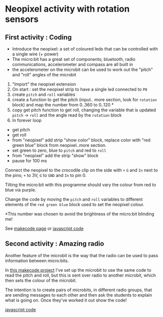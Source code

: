 # Neopixel activity with rotation sensors

## First activity : Coding

* Introduce the neopixel: a set of coloured leds that can be controlled with a single wire (+ power)
* The micro:bit has a great set of components; bluetooth, radio communications, accelerometer and compass are all built in
* the accelerometer on the microbit can be used to work out the "pitch" and "roll" angles of the microbit

 1. "Import" the neopixel extension
 1. On start : set the neopixel strip to have a single led connected to `P0`
 1. create `pitch` and `roll` variables
 1. create a function to get the pitch (input.. more section, look for `rotation` block) and map the number from 0..360 to 0..120 *
 1. copy get pitch function to get roll, changing the variable that is updated `pitch` -> `roll` and the angle read by the `rotation` block  
 1. In forever loop
   * get pitch
   * get roll
   * from "neopixel" add strip "show color" block, replace color with "red green blue" block from neopixel..more section.
   * set green to zero, blue to `pitch` and red to `roll`
   * from "neopixel" add the strip "show" block
   * pause for 100 ms

Connect the neopixel to the crocodile clip on the side with `+` `G` and `In` next to the pins; `+` to 3V, `G` to `GND` and `In` to pin 0.

Tilting the micro:bit with this programme should vary the colour from red to blue via purple.

Change the code by moving the `pitch` and `roll` variables to different elements of the `red green blue` block used to set the neopixel colour.

*This number was chosen to avoid the brightness of the micro:bit blinding me!

See [makecode page](https://makecode.microbit.org/_FqsY89Jpgas4) or [javascript code](neopixel_pitch_and_roll.js)

## Second activity : Amazing radio

Another feature of the microbit is the way that the radio can be used to pass information between micro:bits.

In [this makecode project](https://makecode.microbit.org/_FavDR8h4iKkT) I've set up the microbit to use the same code to read the pitch and roll, but this is sent over radio to another microbit, which then sets the colour of the microbit.

The intention is to create pairs of microbits, in different radio groups, that are sending messages to each other and then ask the students to explain what is going on. Once they've worked it out show the code!

[javascript code](neopixel_radio.js)
